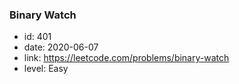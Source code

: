 ### Binary Watch

* id: 401
* date: 2020-06-07
* link: https://leetcode.com/problems/binary-watch
* level: Easy
